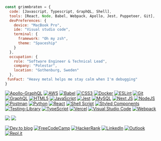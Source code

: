 ```javascript
const grimmbraten = {
  code: [Javascript, Typescript, GraphQL, Shell],
  tools: [React, Node, Babel, Webpack, Apollo, Jest, Puppeteer, Git],
  devPreferences: {
    device: "MacBook Pro",
    ide: "Visual studio code",
    terminal: {
      framework: "Oh my zsh",
      theme: "Spaceship"
    }
  },
  occupation: {
    role: "Software Engineer & Technical Lead",
    company: "Polestar",
    location: "Gothenburg, Sweden"
  },
 funFact: "Heavy metal helps me stay calm when I'm debugging"
}
```

<a href="https://www.apollographql.com"><img alt="Apollo-GraphQL" src="https://img.shields.io/badge/-ApolloGraphQL-311C87?style=for-the-badge&logo=apollo-graphql"/></a>
<a href="https://aws.amazon.com"><img alt="AWS" src="https://img.shields.io/badge/AWS-%23FF9900.svg?style=for-the-badge&logo=amazon-aws&logoColor=white"/></a>
<a href="https://babeljs.io"><img alt="Babel" src="https://img.shields.io/badge/Babel-F9DC3e?style=for-the-badge&logo=babel&logoColor=black" /></a>
<a href="https://developer.mozilla.org/en-US/docs/Web/CSS"><img alt="CSS3" src="https://img.shields.io/badge/css3-%231572B6.svg?style=for-the-badge&logo=css3&logoColor=white"/></a>
<a href="https://www.docker.com"><img alt="Docker" src="https://img.shields.io/badge/docker-%230db7ed.svg?style=for-the-badge&logo=docker&logoColor=white"/></a>
<a href="https://eslint.org"><img alt="ESLint" src="https://img.shields.io/badge/ESLint-4B3263?style=for-the-badge&logo=eslint&logoColor=white" /></a>
<a href="https://git-scm.com"><img alt="Git" src="https://img.shields.io/badge/git-%23F05033.svg?style=for-the-badge&logo=git&logoColor=white"/></a>
<a href="https://graphql.org"><img alt="GraphQL" src="https://img.shields.io/badge/-GraphQL-E10098?style=for-the-badge&logo=graphql"/></a>
<a href="https://developer.mozilla.org/en-US/docs/Web/HTML"><img alt="HTML5" src="https://img.shields.io/badge/html5-%23E34F26.svg?style=for-the-badge&logo=html5&logoColor=white"/></a>
<a href="https://www.javascript.com"><img alt="JavaScript" src="https://img.shields.io/badge/javascript-%23323330.svg?style=for-the-badge&logo=javascript&logoColor=%23F7DF1E"/></a>
<a href="https://jestjs.io"><img alt="Jest" src="https://img.shields.io/badge/-jest-%23C21325?style=for-the-badge&logo=jest&logoColor=white"/></a>
<a href="https://www.mysql.com"><img alt="MySQL" src="https://img.shields.io/badge/mysql-%2300f.svg?style=for-the-badge&logo=mysql&logoColor=white"/></a>
<a href="https://nextjs.org"><img alt="Next JS" src="https://img.shields.io/badge/nextjs-%23000000.svg?style=for-the-badge&logo=next.js&logoColor=white"/></a>
<a href="https://nodejs.org/en/"><img alt="NodeJS" src="https://img.shields.io/badge/node.js-%2343853D.svg?style=for-the-badge&logo=node-dot-js&logoColor=white"/></a>
<a href="https://www.postman.com"><img alt="Postman" src="https://img.shields.io/badge/Postman-FF6C37?style=for-the-badge&logo=postman&logoColor=red" /></a>
<a href="https://www.python.org"><img alt="Python" src="https://img.shields.io/badge/python-%2314354C.svg?style=for-the-badge&logo=python&logoColor=white"/></a>
<a href="https://reactjs.org"><img alt="React" src="https://img.shields.io/badge/react-%2320232a.svg?style=for-the-badge&logo=react&logoColor=%2361DAFB"/></a>
<a href="https://www.shellscript.sh"><img alt="Shell Script" src="https://img.shields.io/badge/shell_script-%23121011.svg?style=for-the-badge&logo=gnu-bash&logoColor=white"/></a>
<a href="https://styled-components.com"><img alt="Styled Components" src="https://img.shields.io/badge/styled--components-DB7093?style=for-the-badge&logo=styled-components&logoColor=white"/></a>
<a href="https://testing-library.com"><img alt="Testing-Library" src="https://img.shields.io/badge/-TestingLibrary-%23E33332?style=for-the-badge&logo=testing-library&logoColor=white"/></a>
<a href="https://www.typescriptlang.org"><img alt="TypeScript" src="https://img.shields.io/badge/typescript-%23007ACC.svg?style=for-the-badge&logo=typescript&logoColor=white"/></a>
<a href="https://vercel.com"><img alt="Vercel" src="https://img.shields.io/badge/vercel-%23000000.svg?style=for-the-badge&logo=vercel&logoColor=white"/></a>
<a href="https://code.visualstudio.com"><img alt="Visual Studio Code" src="https://img.shields.io/badge/VisualStudioCode-0078d7.svg?style=for-the-badge&logo=visual-studio-code&logoColor=white"/></a>
<a href="https://webpack.js.org"><img alt="Webpack" src="https://img.shields.io/badge/webpack-%238DD6F9.svg?style=for-the-badge&logo=webpack&logoColor=black" /></a>

<p>
<img src="https://github-readme-stats.vercel.app/api?username=grimmbraten&theme=vue-dark&show_icons=true&hide_border=true&hide_title=true" />
<img src="https://github-readme-stats.vercel.app/api/top-langs/?username=grimmbraten&langs_count=8&theme=vue-dark&hide_border=true&layout=compact" />
</p>

<a href="https://dev.to/grimmbraten"><img alt="Dev.to blog" src="https://img.shields.io/badge/dev.to-0A0A0A?style=for-the-badge&logo=dev.to&logoColor=white" /></a>
<a href="https://www.freecodecamp.org/grimmbraten"><img alt="FreeCodeCamp" src="https://img.shields.io/badge/Freecodecamp-%23123.svg?&style=for-the-badge&logo=freecodecamp&logoColor=green"/></a>
<a href="https://www.hackerrank.com/grimmbraten" target="_blank"><img alt="HackerRank" src="https://img.shields.io/badge/-Hackerrank-2EC866?style=for-the-badge&logo=HackerRank&logoColor=white" /></a>
<a href="https://www.linkedin.com/in/grimmbraten" target="_blank"><img alt="LinkedIn" src="https://img.shields.io/badge/linkedin-%230077B5.svg?&style=for-the-badge&logo=linkedin&logoColor=white" /></a>
<a href="mailto:erik.grimmbraten@polestar.com"><img alt="Outlook" src="https://img.shields.io/badge/Outlook-0078D4?style=for-the-badge&logo=microsoft-outlook&logoColor=white" /></a>
<a href="https://replit.com/@grimmbraten"><img alt="Repl.it" src="https://img.shields.io/badge/Repl.it-%230D101E.svg?style=for-the-badge&logo=Repl.it&logoColor=white"/></a>
  
